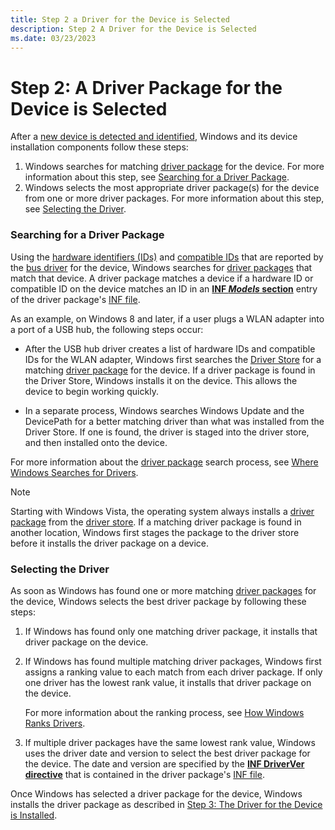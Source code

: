 ```yaml
---
title: Step 2 a Driver for the Device is Selected
description: Step 2 A Driver for the Device is Selected
ms.date: 03/23/2023
---
```


# Step 2: A Driver Package for the Device is Selected


After a [new device is detected and identified](step-1--the-new-device-is-identified.md), Windows and its device installation components follow these steps:

1.  Windows searches for matching [driver package](driver-packages.md) for the device. For more information about this step, see [Searching for a Driver Package](#searching-for-the-driver).
2.  Windows selects the most appropriate driver package(s) for the device from one or more driver packages. For more information about this step, see [Selecting the Driver](#selecting-the-driver).

### <a href="" id="searching-for-the-driver"></a>Searching for a Driver Package

Using the [hardware identifiers (IDs)](hardware-ids.md) and [compatible IDs](compatible-ids.md) that are reported by the [bus driver](../kernel/bus-drivers.md) for the device, Windows searches for [driver packages](driver-packages.md) that match that device. A driver package matches a device if a hardware ID or compatible ID on the device matches an ID in an [**INF *Models* section**](inf-models-section.md) entry of the driver package's [INF file](overview-of-inf-files.md).

As an example, on Windows 8 and later, if a user plugs a WLAN adapter into a port of a USB hub, the following steps occur:

-   After the USB hub driver creates a list of hardware IDs and compatible IDs for the WLAN adapter, Windows first searches the [Driver Store](driver-store.md) for a matching [driver package](driver-packages.md) for the device. If a driver package is found in the Driver Store, Windows installs it on the device. This allows the device to begin working quickly.

-   In a separate process, Windows searches Windows Update and the DevicePath for a better matching driver than what was installed from the Driver Store. If one is found, the driver is staged into the driver store, and then installed onto the device.

For more information about the [driver package](driver-packages.md) search process, see [Where Windows Searches for Drivers](./how-windows-selects-a-driver-for-a-device.md).

> [!NOTE]
> Starting with Windows Vista, the operating system always installs a [driver package](driver-packages.md) from the [driver store](driver-store.md). If a matching driver package is found in another location, Windows first stages the package to the driver store before it installs the driver package on a device.

### Selecting the Driver

As soon as Windows has found one or more matching [driver packages](driver-packages.md) for the device, Windows selects the best driver package by following these steps:

1.  If Windows has found only one matching driver package, it installs that driver package on the device.

2.  If Windows has found multiple matching driver packages, Windows first assigns a ranking value to each match from each driver package. If only one driver has the lowest rank value, it installs that driver package on the device.

    For more information about the ranking process, see [How Windows Ranks Drivers](how-setup-ranks-drivers--windows-vista-and-later-.md).

3.  If multiple driver packages have the same lowest rank value, Windows uses the driver date and version to select the best driver package for the device. The date and version are specified by the [**INF DriverVer directive**](inf-driverver-directive.md) that is contained in the driver package's [INF file](overview-of-inf-files.md).

Once Windows has selected a driver package for the device, Windows installs the driver package as described in [Step 3: The Driver for the Device is Installed](step-3--the-driver-for-the-device-is-installed.md).
